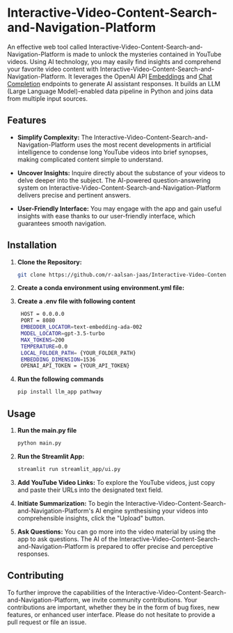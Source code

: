 # Interactive-Video-Content-Search-and-Navigation-Platform

An effective web tool called Interactive-Video-Content-Search-and-Navigation-Platform is made to unlock the mysteries contained in YouTube videos. Using AI technology, you may easily find insights and comprehend your favorite video content with Interactive-Video-Content-Search-and-Navigation-Platform. It leverages the OpenAI API [Embeddings](https://platform.openai.com/docs/api-reference/embeddings) and [Chat Completion](https://platform.openai.com/docs/api-reference/completions) endpoints to generate AI assistant responses. It builds an LLM (Large Language Model)-enabled data pipeline in Python and joins data from multiple input sources.



## Features

- **Simplify Complexity:** The Interactive-Video-Content-Search-and-Navigation-Platform uses the most recent developments in artificial intelligence to condense long YouTube videos into brief synopses, making complicated content simple to understand.
  
- **Uncover Insights:** Inquire directly about the substance of your videos to delve deeper into the subject. The AI-powered question-answering system on Interactive-Video-Content-Search-and-Navigation-Platform delivers precise and pertinent answers.
  

- **User-Friendly Interface:** You may engage with the app and gain useful insights with ease thanks to our user-friendly interface, which guarantees smooth navigation.


  

## Installation
1. **Clone the Repository:**
    ```bash
    git clone https://github.com/r-aalsan-jaas/Interactive-Video-Content-Search-and-Navigation-Platform.git
    ```
    
2. **Create a conda environment using environment.yml file:**
3. **Create a .env file with following content**
   ```bash
    HOST = 0.0.0.0
    PORT = 8080
    EMBEDDER_LOCATOR=text-embedding-ada-002
    MODEL_LOCATOR=gpt-3.5-turbo
    MAX_TOKENS=200
    TEMPERATURE=0.0
    LOCAL_FOLDER_PATH= {YOUR_FOLDER_PATH}
    EMBEDDING_DIMENSION=1536
    OPENAI_API_TOKEN = {YOUR_API_TOKEN}
    ```
4. **Run the following commands**
   ```bash
   pip install llm_app pathway
    ```

## Usage

1. **Run the main.py file**
    ```bash
    python main.py
    ```
    
2. **Run the Streamlit App:**
    ```bash
    streamlit run streamlit_app/ui.py
    ```
    
3. **Add YouTube Video Links:**
    To explore the YouTube videos, just copy and paste their URLs into the designated text field.
  
4. **Initiate Summarization:**
    To begin the Interactive-Video-Content-Search-and-Navigation-Platform's AI engine synthesising your videos into comprehensible insights, click the "Upload" button.
  
5. **Ask Questions:**
    You can go more into the video material by using the app to ask questions. The AI of the Interactive-Video-Content-Search-and-Navigation-Platform is prepared to offer precise and perceptive responses.

## Contributing

To further improve the capabilities of the Interactive-Video-Content-Search-and-Navigation-Platform, we invite community contributions. Your contributions are important, whether they be in the form of bug fixes, new features, or enhanced user interface. Please do not hesitate to provide a pull request or file an issue.



